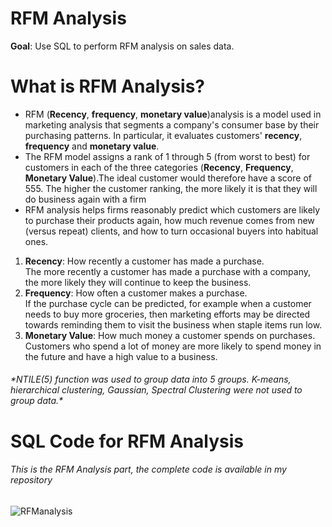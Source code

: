 # RFM Analysis

<b>Goal</b>: Use SQL to perform RFM analysis on sales data.

# What is RFM Analysis?

<ul>
  <li> RFM  (<h7><b>Recency</b>, <b>frequency</b>, <b>monetary value</b><h7>)analysis is a model used in marketing analysis that segments a company's consumer base by their purchasing patterns.
In particular, it evaluates customers' <b>recency</b>, <b>frequency</b> and <b>monetary value</b>.</li>
  <li>The RFM model assigns a rank of 1 through 5 (from worst to best) for customers in each of the three categories (<b>Recency</b>, <b>Frequency</b>, <b>Monetary Value</b>).The ideal customer would therefore have a score of 555. The higher the customer ranking, the more likely it is that they will do business again with a firm
  </li>
  <li>RFM analysis helps firms reasonably predict which customers are likely to purchase their products again, how much revenue comes from new (versus repeat) clients, and how to turn occasional buyers into habitual ones.
  </li>
</ul>

<ol>
<li><b>Recency</b>: How recently a customer has made a purchase.<br>The more recently a customer has made a purchase with a company, the more likely they will continue to keep the business.</br></li>
<li><b>Frequency</b>: How often a customer makes a purchase.<br>If the purchase cycle can be predicted, for example when a customer needs to buy more groceries, then marketing efforts may be directed towards reminding them to visit the business when staple items run low.</br></li>
<li><b>Monetary Value</b>: How much money a customer spends on purchases. <br>Customers who spend a lot of money are more likely to spend money in the future and have a high value to a business.</br></li>
</ol>



<h6><i>*NTILE(5) function was used to group data into 5 groups. K-means, hierarchical clustering, Gaussian, Spectral Clustering were not used to group data.*</i></h6>


# SQL Code for RFM Analysis

<h6>This is the RFM Analysis part, the complete code is available in my repository</h6>

![RFManalysis](https://user-images.githubusercontent.com/110753469/199351827-affb5f57-d1cb-423f-b38a-cd134bf5f10e.PNG)
